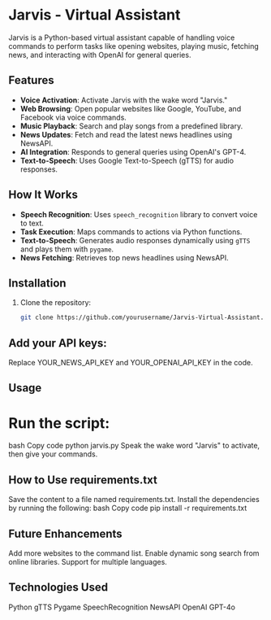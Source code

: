 # Jarvis - Virtual Assistant

Jarvis is a Python-based virtual assistant capable of handling voice commands to perform tasks like opening websites, playing music, fetching news, and interacting with OpenAI for general queries.

## Features
- **Voice Activation**: Activate Jarvis with the wake word "Jarvis."
- **Web Browsing**: Open popular websites like Google, YouTube, and Facebook via voice commands.
- **Music Playback**: Search and play songs from a predefined library.
- **News Updates**: Fetch and read the latest news headlines using NewsAPI.
- **AI Integration**: Responds to general queries using OpenAI's GPT-4.
- **Text-to-Speech**: Uses Google Text-to-Speech (gTTS) for audio responses.

## How It Works
- **Speech Recognition**: Uses `speech_recognition` library to convert voice to text.
- **Task Execution**: Maps commands to actions via Python functions.
- **Text-to-Speech**: Generates audio responses dynamically using `gTTS` and plays them with `pygame`.
- **News Fetching**: Retrieves top news headlines using NewsAPI.

## Installation
1. Clone the repository:
   ```bash
   git clone https://github.com/yourusername/Jarvis-Virtual-Assistant.git


## Add your API keys:
Replace YOUR_NEWS_API_KEY and YOUR_OPENAI_API_KEY in the code.

## Usage
# Run the script:
bash
Copy code
python jarvis.py
Speak the wake word "Jarvis" to activate, then give your commands.

## How to Use requirements.txt
Save the content to a file named requirements.txt.
Install the dependencies by running the following:
bash
Copy code
pip install -r requirements.txt

## Future Enhancements
Add more websites to the command list.
Enable dynamic song search from online libraries.
Support for multiple languages.

## Technologies Used
Python
gTTS
Pygame
SpeechRecognition
NewsAPI
OpenAI GPT-4o
